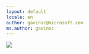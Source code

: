 ```yaml
---
layout: default
locale: en
author: gavinsc@microsoft.com
ms.author: gavinsc
---
```

[MSFT]: assets/images/Microsoft-logo_rgb_c-gray.png
[LL]: assets/images/lost_lederhosen.jpg

![][LL]

